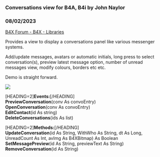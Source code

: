 ### Conversations view for B4A, B4i by John Naylor
### 08/02/2023
[B4X Forum - B4X - Libraries](https://www.b4x.com/android/forum/threads/149365/)

Provides a view to display a conversations panel like various messenger systems.  
  
Add/update messages, avatars or automatic initials, long press to select conversation(s), preview latest message option, number of unread messages view, modify colours, borders etc etc.  
  
Demo is straight forward.  
  
![](https://www.b4x.com/android/forum/attachments/144335)  
  
[HEADING=2]**Events:**[/HEADING]  
**PreviewConversation**(conv As convoEntry)  
**OpenConversation**(conv As convoEntry)  
**EditContact**(id As string)  
**DeleteConversations**(ids As list)  
  
[HEADING=2]**Methods:**[/HEADING]  
**UpdateConversation**(id As String, WithWho As String, dt As Long, UnreadCount As Int, avImg As B4XBitmap) As Boolean  
**SetMessagePreview**(id As String, previewText As String)  
**RemoveConversation**(id As String)